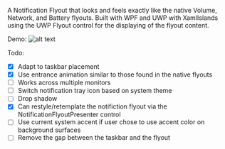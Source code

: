 A Notification Flyout that looks and feels exactly like the native Volume, Network, and Battery flyouts. Built with WPF and UWP with XamlIslands using the UWP Flyout control for the displaying of the flyout content.

Demo:
![alt text](https://github.com/TheXamlGuy/NotificationFlyout/blob/master/demo.gif)

Todo:
- [x] Adapt to taskbar placement
- [x] Use entrance animation similar to those found in the native flyouts
- [ ] Works across multiple monitors
- [ ] Switch notification tray icon based on system theme
- [ ] Drop shadow
- [x] Can restyle/retemplate the notifiction flyout via the NotificationFlyoutPresenter control
- [ ] Use current system accent if user chose to use accent color on background surfaces
- [ ] Remove the gap between the taskbar and the flyout
